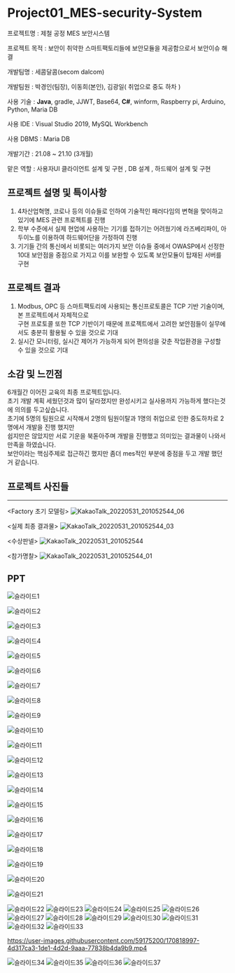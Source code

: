 # Project01_MES-security-System

프로젝트명 : 제철 공정 MES 보안시스템

프로젝트 목적 : 보안이 취약한 스마트팩토리들에 보안모듈을 제공함으로서 보안이슈 해결

개발팀명 : 세콤달콤(secom dalcom)

개발팀원 : 박경인(팀장), 이동희(본인), 김광일( 취업으로 중도 하차 )

사용 기술 : **Java**, gradle, JJWT, Base64, **C#**, winform, Raspberry pi, Arduino, Python, Maria DB

사용 IDE : Visual Studio 2019, MySQL Workbench

사용 DBMS : Maria DB

개발기간 : 21.08 ~ 21.10 (3개월)

맡은 역할 : 사용자UI 클라이언트 설계 및 구현 , DB 설계 , 하드웨어 설계 및 구현

## 프로젝트 설명 및 특이사항

1. 4차산업혁명, 코로나 등의 이슈들로 인하여 기술적인 패러다임의 변혁을 맞이하고 있기에 MES 관련 프로젝트를 진행
2. 학부 수준에서 실제 현업에 사용하는 기기를 접하기는 어려웠기에 라즈베리파이, 아두이노를 이용하여 하드웨어단을 가정하여 진행
3. 기기들 간의 통신에서 비롯되는 여러가지 보안 이슈들 중에서 OWASP에서 선정한 10대 보안점을 중점으로 가지고 이를 보완할 수 있도록 보안모듈이 탑재된 서버를 구현  

## 프로젝트 결과

1. Modbus, OPC 등 스마트팩토리에 사용되는 통신프로토콜은 TCP 기반 기술이며, 본 프로젝트에서 자체적으로  
   구현 프로토콜 또한 TCP 기반이기 때문에 프로젝트에서 고려한 보안점들이 실무에서도 충분히 활용될 수 있을 것으로 기대  
2. 실시간 모니터링, 실시간 제어가 가능하게 되어 편의성을 갖춘 작업환경을 구성할 수 있을 것으로 기대


## 소감 및 느낀점

6개월간 이어진 교육의 최종 프로젝트입니다.  
초기 개발 계획 세웠던것과 많이 달라졌지만 완성시키고 실사용까지 가능하게 했다는것에 의의를 두고싶습니다.  
초기에 5명의 팀원으로 시작해서 2명의 팀원이탈과 1명의 취업으로 인한 중도하차로 2명에서 개발을 진행 했지만  
쉽지만은 않았지만 서로 기운을 북돋아주며 개발을 진행했고 의미있는 결과물이 나와서 만족을 하였습니다.  
보안이라는 핵심주제로 접근하긴 했지만 좀더 mes적인 부분에 중점을 두고 개발 했던거 같습니다.

## 프로젝트 사진들

---
<Factory 초기 모델링>
![KakaoTalk_20220531_201052544_06](https://user-images.githubusercontent.com/59175200/171160724-bbf256de-79c6-455d-b774-cd4b9fb7f867.jpg)

<실제 최종 결과물>
![KakaoTalk_20220531_201052544_03](https://user-images.githubusercontent.com/59175200/171160866-8bc2f7aa-a6a3-4282-8e4e-39b587483672.jpg)

<수상판넬>
![KakaoTalk_20220531_201052544](https://user-images.githubusercontent.com/59175200/171160954-c660bf8a-3eba-47f4-9675-c54727cd321e.jpg)

<참가명찰>
![KakaoTalk_20220531_201052544_01](https://user-images.githubusercontent.com/59175200/171161024-13331b03-ac61-47ad-84dc-71ea2954cbfe.jpg)


## PPT
![슬라이드1](https://user-images.githubusercontent.com/59175200/170818772-c929a3e5-c678-4194-9879-90725b893990.PNG)

![슬라이드2](https://user-images.githubusercontent.com/59175200/170818775-c7bac814-6885-4a81-9512-806ac71af30f.PNG)

![슬라이드3](https://user-images.githubusercontent.com/59175200/170818780-66ec1a2b-4aab-4725-b2bd-dd835aab919a.PNG)

![슬라이드4](https://user-images.githubusercontent.com/59175200/170818783-ebff3dac-95f6-4f16-bd33-88f2e4868c4d.PNG)

![슬라이드5](https://user-images.githubusercontent.com/59175200/170818788-16fbcae3-698d-4e80-a09c-265002ee3db3.PNG)

![슬라이드6](https://user-images.githubusercontent.com/59175200/170818789-7defe112-ec42-4e5d-b91b-3643b30d1d25.PNG)

![슬라이드7](https://user-images.githubusercontent.com/59175200/170818790-1fd457e0-b746-4722-85d3-a5d269305852.PNG)

![슬라이드8](https://user-images.githubusercontent.com/59175200/170818795-2c8cd9e3-6243-4e6b-b523-8b09b3962edf.PNG)

![슬라이드9](https://user-images.githubusercontent.com/59175200/170818798-7fb1870f-251d-4eab-97b3-0d408ca9fab1.PNG)

![슬라이드10](https://user-images.githubusercontent.com/59175200/170818801-2a7a4c94-6cff-47f5-9aa3-a782f4694ea9.PNG)

![슬라이드11](https://user-images.githubusercontent.com/59175200/170818807-e70b75c7-1483-4c66-8af1-4f43d18afe72.PNG)

![슬라이드12](https://user-images.githubusercontent.com/59175200/170818809-a7d1743f-3d38-4bbd-868f-1a5d618b0fd6.PNG)

![슬라이드13](https://user-images.githubusercontent.com/59175200/170818812-241a2dfc-10b6-424b-a13d-f3baae0f3d03.PNG)

![슬라이드14](https://user-images.githubusercontent.com/59175200/170818815-1f7161b9-04b8-4c26-b35c-0486a6d51d2e.PNG)

![슬라이드15](https://user-images.githubusercontent.com/59175200/170818819-e3a9beb0-4d18-449b-91e5-1589aff2dd22.PNG)

![슬라이드16](https://user-images.githubusercontent.com/59175200/170818827-26e3b70a-c3d9-4ab5-ae14-53fa1bdd65f3.PNG)

![슬라이드17](https://user-images.githubusercontent.com/59175200/170818829-fa30e3e8-4867-4b63-a252-a711bae8d7e6.PNG)

![슬라이드18](https://user-images.githubusercontent.com/59175200/170818830-b17f4fed-3fd6-4812-abb1-2b223cf852ca.PNG)

![슬라이드19](https://user-images.githubusercontent.com/59175200/170818832-c2f93c2d-9639-43c5-b75c-2cab9858e654.PNG)

![슬라이드20](https://user-images.githubusercontent.com/59175200/170818834-435f52d1-2a7a-4308-865e-2f9c1a4891a7.PNG)

![슬라이드21](https://user-images.githubusercontent.com/59175200/170818837-13a75d22-863b-4210-beb0-7ebcf7e5f9d7.PNG)

![슬라이드22](https://user-images.githubusercontent.com/59175200/170818838-5534124d-0755-4fd5-a226-7e6c8664b501.PNG)
![슬라이드23](https://user-images.githubusercontent.com/59175200/170818839-ebd8b694-ba0d-4f7e-8503-d74229bcdfbf.PNG)
![슬라이드24](https://user-images.githubusercontent.com/59175200/170818843-2476aab8-6b25-4f0e-bb63-9feef57b46ef.PNG)
![슬라이드25](https://user-images.githubusercontent.com/59175200/170818844-b46f51a6-5eea-46c2-a9a8-eb07909725ca.PNG)
![슬라이드26](https://user-images.githubusercontent.com/59175200/170818846-aae3383b-5911-41db-8952-a16ac3d45622.PNG)
![슬라이드27](https://user-images.githubusercontent.com/59175200/170818847-cf5b0373-1de0-4848-8aed-a7329699fef3.PNG)
![슬라이드28](https://user-images.githubusercontent.com/59175200/170818848-f25e0bc0-8670-4c51-abe4-c82421354d93.PNG)
![슬라이드29](https://user-images.githubusercontent.com/59175200/170818850-06fa74dd-d466-4cf1-9fbe-b4d7c85e6a18.PNG)
![슬라이드30](https://user-images.githubusercontent.com/59175200/170818851-7caf159b-8dfc-43cb-83ed-438680e9f6e5.PNG)
![슬라이드31](https://user-images.githubusercontent.com/59175200/170818854-55d1bcf8-6354-41d1-a853-5c87f3b102bd.PNG)
![슬라이드32](https://user-images.githubusercontent.com/59175200/170818855-369d237e-43f5-4969-b17c-6c3c67d36753.PNG)
![슬라이드33](https://user-images.githubusercontent.com/59175200/170818858-babf94ad-7078-4be7-9556-f6cdff6c8b51.PNG)


https://user-images.githubusercontent.com/59175200/170818997-4d317ca3-1de1-4d2d-9aaa-77838b4da9b9.mp4


![슬라이드34](https://user-images.githubusercontent.com/59175200/170818859-dbb01d45-637f-43be-b95f-d002d078aab1.PNG)
![슬라이드35](https://user-images.githubusercontent.com/59175200/170818861-97a4658b-a4e8-46e0-b4e0-f3a62d08e503.PNG)
![슬라이드36](https://user-images.githubusercontent.com/59175200/170818862-f2f920b6-933a-491b-9865-637c04d38943.PNG)
![슬라이드37](https://user-images.githubusercontent.com/59175200/170818864-5926a9ee-8b47-41ea-bb9d-81817e3ac13f.PNG)










